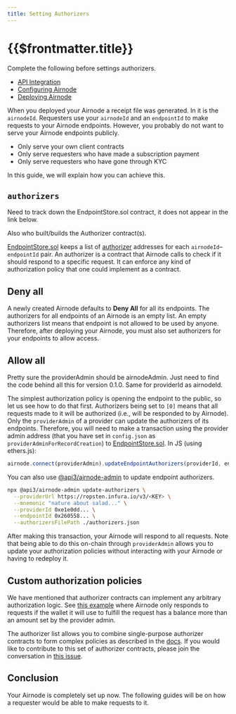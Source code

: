 ```yaml
---
title: Setting Authorizers
---
```


# {{$frontmatter.title}}

<TocHeader />
<TOC class="table-of-contents" :include-level="[2,3]" />

Complete the following before settings authorizers.

- [API Integration](api-integration.md)
- [Configuring Airnode](configuring-airnode.md)
- [Deploying Airnode](deploying-airnode.md)
  
When you deployed your Airnode a receipt file was generated. In it is the `airnodeId`. Requesters use your `airnodeId` and an `endpointId` to make requests to your Airnode endpoints. However, you probably do not want to serve your Airnode endpoints publicly.

- Only serve your own client contracts
- Only serve requesters who have made a subscription payment
- Only serve requesters who have gone through KYC

In this guide, we will explain how you can achieve this.

## `authorizers`

<Todo>

Need to track down the EndpointStore.sol contract, it does not appear in the link below. 

Also who built/builds the Authorizer contract(s).

</Todo>

[EndpointStore.sol](../../../technology/protocols/request-response/general-structure.md#endpointstore-sol) keeps a list of [authorizer](../../../technology/protocols/request-response/authorizer.md) addresses for each `airnodeId`–`endpointId` pair. An authorizer is a contract that Airnode calls to check if it should respond to a specific request. It can enforce any kind of authorization policy that one could implement as a contract.

## Deny all

A newly created Airnode defaults to **Deny All** for all its endpoints. The authorizers for all endpoints of an Airnode is an empty list. An empty authorizers list means that endpoint is not allowed to be used by anyone. Therefore, after deploying your Airnode, you must also set authorizers for your endpoints to allow access.

## Allow all

<Todo>

Pretty sure the providerAdmin should be airnodeAdmin. Just need to find the code behind all this for version 0.1.0. Same for providerId as airnodeId.

</Todo>

The simplest authorization policy is opening the endpoint to the public, so let us see how to do that first. Authorizers being set to `[0]` means that all requests made to it will be authorized (i.e., will be responded to by Airnode). Only the `providerAdmin` of a provider can update the authorizers of its endpoints. Therefore, you will need to make a transaction using the provider admin address (that you have set in `config.json` as `providerAdminForRecordCreation`) to [EndpointStore.sol](../../../technology/protocols/request-response/general-structure.md#endpointstore-sol). In JS (using ethers.js):

```js
airnode.connect(providerAdmin).updateEndpointAuthorizers(providerId, endpointId, [ethers.constants.AddressZero]);
```

You can also use [@api3/airnode-admin](https://github.com/api3dao/airnode/tree/pre-alpha/packages/admin#update-authorizers) to update endpoint authorizers.

```bash
npx @api3/airnode-admin update-authorizers \
  --providerUrl https://ropsten.infura.io/v3/<KEY> \
  --mnemonic "nature about salad..." \
  --providerId 0xe1e0dd... \
  --endpointId 0x260558... \
  --authorizersFilePath ./authorizers.json
```

After making this transaction, your Airnode will respond to all requests.
Note that being able to do this on-chain through `providerAdmin` allows you to update your authorization policies without interacting with your Airnode or having to redeploy it.

## Custom authorization policies

We have mentioned that authorizer contracts can implement any arbitrary authorization logic.
See [this example](https://github.com/api3dao/airnode/blob/pre-alpha/packages/protocol/contracts/authorizers/MinBalanceAuthorizer.sol) where Airnode only responds to requests if the wallet it will use to fulfill the request has a balance more than an amount set by the provider admin.

The authorizer list allows you to combine single-purpose authorizer contracts to form complex policies as described in the [docs](../../../technology/protocols/request-response/authorizer.md#authorizer-list).
If you would like to contribute to this set of authorizer contracts, please join the conversation in [this issue](https://github.com/api3dao/airnode/issues/38).

## Conclusion

Your Airnode is completely set up now.
The following guides will be on how a requester would be able to make requests to it.
